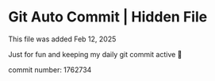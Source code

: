 # Git Auto Commit | Hidden File

This file was added Feb 12, 2025

Just for fun and keeping my daily git commit active 🤪

commit number: 1762734

